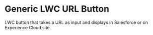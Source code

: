 # Generic LWC URL Button   

LWC button that takes a URL as input and displays in Salesforce or on Experience Cloud site.